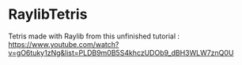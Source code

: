 # RaylibTetris
Tetris made with Raylib from this unfinished tutorial : https://www.youtube.com/watch?v=gO6tuky1zNg&list=PLDB9m0B5S4khczUDOb9_dBH3WLW7znQ0U
